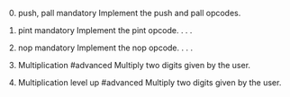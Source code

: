 0. push, pall
mandatory
Implement the push and pall opcodes.
1. pint
mandatory
Implement the pint opcode.
.
.
.

5. nop
mandatory
Implement the nop opcode.
.
.
.
18. Multiplication
#advanced
Multiply two digits given by the user.
19. Multiplication level up
#advanced
Multiply two digits given by the user.
